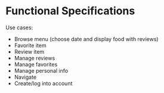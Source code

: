 # Functional Specifications

Use cases:
* Browse menu (choose date and display food with reviews)
* Favorite item
* Review item
* Manage reviews
* Manage favorites
* Manage personal info
* Navigate
* Create/log into account
